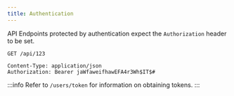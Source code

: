 ```yaml
---
title: Authentication
---
```


API Endpoints protected by authentication expect the `Authorization` header to be set.

```http {4}
GET /api/123

Content-Type: application/json
Authorization: Bearer jaWfaweifhawEFA4r3Wh$IT$#
```

:::info
Refer to `/users/token` for information on obtaining tokens.
:::
